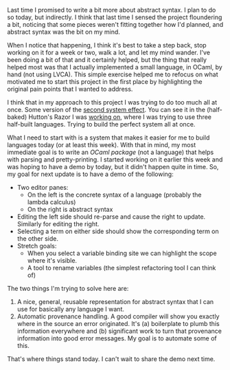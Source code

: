Last time I promised to write a bit more about abstract syntax. I plan to do so today, but indirectly. I think that last time I sensed the project floundering a bit, noticing that some pieces weren't fitting together how I'd planned, and abstract syntax was the bit on my mind.

When I notice that happening, I think it's best to take a step back, stop working on it for a week or two, walk a lot, and let my mind wander. I've been doing a bit of that and it certainly helped, but the thing that really helped most was that I actually implemented a small language, in OCaml, by hand (not using LVCA). This simple exercise helped me to refocus on what motivated me to start this project in the first place by highlighting the original pain points that I wanted to address.

I think that in my approach to this project I was trying to do too much all at once. Some version of the [second system effect](https://wiki.c2.com/?SecondSystemEffect). You can see it in the (half-baked) Hutton's Razor I was [working on](https://github.com/joelburget/lvca/blob/9d6db7e4960e2aa53781c98a5ea0054909d11a1e/languages/LanguageHuttonsRazor.ml#L21-L61), where I was trying to use three half-built languages. Trying to build the perfect system all at once.

What I need to start with is a system that makes it easier for me to build languages today (or at least this week). With that in mind, my most immediate goal is to write an *OCaml package* (not a language) that helps with parsing and pretty-printing. I started working on it earlier this week and was hoping to have a demo by today, but it didn't happen quite in time. So, my goal for next update is to have a demo of the following:

* Two editor panes:
  - On the left is the concrete syntax of a language (probably the lambda calculus)
  - On the right is abstract syntax
* Editing the left side should re-parse and cause the right to update. Similarly for editing the right.
* Selecting a term on either side should show the corresponding term on the other side.
* Stretch goals:
  - When you select a variable binding site we can highlight the scope where it's visible.
  - A tool to rename variables (the simplest refactoring tool I can think of)

The two things I'm trying to solve here are:

1. A nice, general, reusable representation for abstract syntax that I can use for basically any language I want.
1. Automatic provenance handling. A good compiler will show you exactly where in the source an error originated. It's (a) boilerplate to plumb this information everywhere and (b) significant work to turn that provenance information into good error messages. My goal is to automate some of this.

That's where things stand today. I can't wait to share the demo next time.
